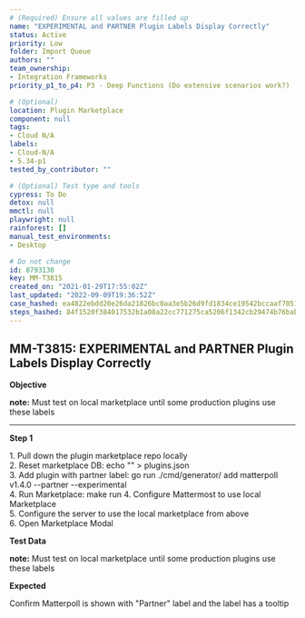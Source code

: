 ```yaml
---
# (Required) Ensure all values are filled up
name: "EXPERIMENTAL and PARTNER Plugin Labels Display Correctly"
status: Active
priority: Low
folder: Import Queue
authors: ""
team_ownership: 
- Integration Frameworks
priority_p1_to_p4: P3 - Deep Functions (Do extensive scenarios work?)

# (Optional)
location: Plugin Marketplace
component: null
tags: 
- Cloud N/A
labels: 
- Cloud-N/A
- 5.34-p1
tested_by_contributor: ""

# (Optional) Test type and tools
cypress: To Do
detox: null
mmctl: null
playwright: null
rainforest: []
manual_test_environments: 
- Desktop

# Do not change
id: 8793130
key: MM-T3815
created_on: "2021-01-29T17:55:02Z"
last_updated: "2022-09-09T19:36:52Z"
case_hashed: ea4822ebdd20e26da21826bc0aa3e5b26d9fd1834ce19542bccaaf705110ce8db52978e55bcd49cde1833f187ae3e9b2
steps_hashed: 84f1520f384017532b1a08a22cc771275ca5206f1342cb29474b76babca192b6d272c799aec9dd67d887d7c49ad0ad5f
---
```


<!-- (Auto-generated) Based on frontmatter's "key" and "name" -->

## MM-T3815: EXPERIMENTAL and PARTNER Plugin Labels Display Correctly

**Objective**

**note:** Must test on local marketplace until some production plugins use these labels

---

**Step 1**

1\. Pull down the plugin marketplace repo locally\
2\. Reset marketplace DB: echo "" > plugins.json\
3\. Add plugin with partner label: go run ./cmd/generator/ add matterpoll v1.4.0 --partner --experimental\
4\. Run Marketplace: make run 4. Configure Mattermost to use local Marketplace\
5\. Configure the server to use the local marketplace from above\
6\. Open Marketplace Modal

**Test Data**

**note:** Must test on local marketplace until some production plugins use these labels

**Expected**

Confirm Matterpoll is shown with "Partner" label and the label has a tooltip

